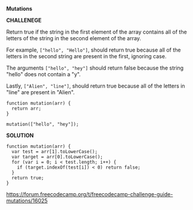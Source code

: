 **Mutations**

**CHALLENEGE**

Return true if the string in the first element of the array contains all of the letters of the string in the second element of the array.

For example, `["hello", "Hello"]`, should return true because all of the letters in the second string are present in the first, ignoring case.

The arguments `["hello", "hey"]` should return false because the string "hello" does not contain a "y".

Lastly, `["Alien", "line"]`, should return true because all of the letters in "line" are present in "Alien".


```
function mutation(arr) {
  return arr;
}

mutation(["hello", "hey"]);

```

**SOLUTION**

```
function mutation(arr) {
  var test = arr[1].toLowerCase();
  var target = arr[0].toLowerCase();
  for (var i = 0; i < test.length; i++) {
    if (target.indexOf(test[i]) < 0) return false;
  }
  return true;
}
```

https://forum.freecodecamp.org/t/freecodecamp-challenge-guide-mutations/16025

